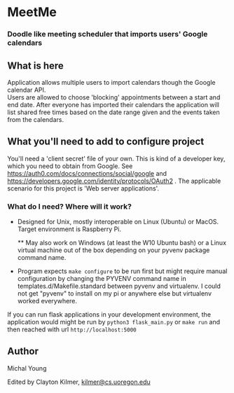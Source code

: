 # MeetMe
### Doodle like meeting scheduler that imports users' Google calendars 

## What is here

Application allows multiple users to import calendars though the Google calendar API.  
Users are allowed to choose 'blocking' appointments between a start and end date. 
After everyone has imported their calendars the application will list shared free times 
based on the date range given and the events taken from the calendars.


## What you'll need to add to configure project

You'll need a 'client secret' file of your own. This is kind of a
developer key, which you need to obtain from Google.  See
https://auth0.com/docs/connections/social/google and
https://developers.google.com/identity/protocols/OAuth2 .
The applicable scenario for this project is 'Web server applications'.  


### What do I need?  Where will it work? ###

* Designed for Unix, mostly interoperable on Linux (Ubuntu) or MacOS.
  Target environment is Raspberry Pi. 
  
  ** May also work on Windows (at least the W10 Ubuntu bash) or a Linux virtual machine out of the box depending on your pyvenv package command name. 
  
* Program expects `make configure` to be run first but might require manual configuration by changing the PYVENV command name in templates.d/Makefile.standard between pyvenv and virtualenv. I could not get "pyvenv" to install on my pi or anywhere else but virtualenv worked everywhere.  

If you can run flask applications in your development environment, the
application would might be run by
  `python3 flask_main.py` or `make run`
and then reached with url
  `http://localhost:5000`

## Author 
Michal Young

Edited by
Clayton Kilmer, kilmer@cs.uoregon.edu


